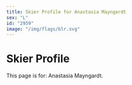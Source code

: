 ```yaml
---
title: Skier Profile for Anastasia Mayngardt
sex: "L"
id: "2959"
image: "/img/flags/blr.svg" 
---
```


# Skier Profile

This page is for: Anastasia Mayngardt.
    